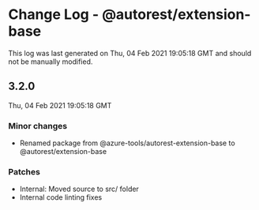 # Change Log - @autorest/extension-base

This log was last generated on Thu, 04 Feb 2021 19:05:18 GMT and should not be manually modified.

## 3.2.0
Thu, 04 Feb 2021 19:05:18 GMT

### Minor changes

- Renamed package from @azure-tools/autorest-extension-base to @autorest/extension-base

### Patches

- Internal: Moved source to src/ folder
- Internal code linting fixes

